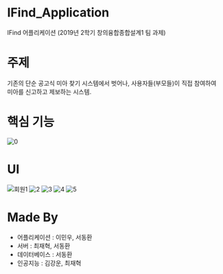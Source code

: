 # IFind_Application
IFind 어플리케이션
(2019년 2학기 창의융합종합설계1 팀 과제)

# 주제
기존의 단순 공고식 미아 찾기 시스템에서 벗어나,
사용자들(부모들)이 직접 참여하여 미아를 신고하고 제보하는 시스템.

# 핵심 기능
![0](https://user-images.githubusercontent.com/51351974/71304792-61f7e700-240e-11ea-9096-23cb7efb2f7b.jpg)

# UI
![회원1](https://user-images.githubusercontent.com/51351974/71304787-615f5080-240e-11ea-8a2d-adb7cfe89082.jpg) ![2](https://user-images.githubusercontent.com/51351974/71304788-615f5080-240e-11ea-855c-0a519469c394.jpg) ![3](https://user-images.githubusercontent.com/51351974/71304789-615f5080-240e-11ea-8e10-b511cd85b038.jpg)
![4](https://user-images.githubusercontent.com/51351974/71304790-61f7e700-240e-11ea-9c0d-a1e01ae22a00.jpg) ![5](https://user-images.githubusercontent.com/51351974/71304791-61f7e700-240e-11ea-9ae7-2746881fbc8f.jpg)

# Made By
* 어플리케이션 : 이민우, 서동환
* 서버 : 최재혁, 서동환
* 데이터베이스 : 서동환
* 인공지능 : 김강운, 최재혁
